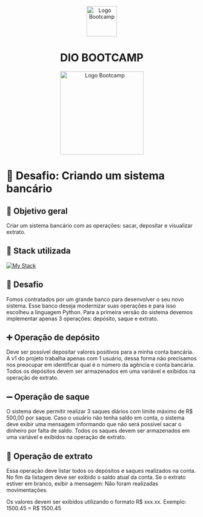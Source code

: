 <div align="center">
<img src="https://hermes.digitalinnovation.one/assets/diome/logo-full.svg" alt="Logo Bootcamp" width="80">
<h1>DIO BOOTCAMP</h1>
<img src="https://hermes.dio.me/tracks/f5dba255-da18-427a-a02a-ca11a339c1cd.png" alt="Logo Bootcamp" width="220">
</div>


#  :bank: Desafio: Criando um sistema bancário


## :memo: Objetivo geral

Criar um sistema bancário com as operações: sacar, depositar e visualizar extrato.

## :battery: Stack utilizada
[![My Stack](https://skillicons.dev/icons?i=vscode,git,py)](https://skillicons.dev)


## :punch: Desafio

Fomos contratados por um grande banco para desenvolver o seu novo sistema. Esse banco deseja modernizar suas operações e para isso escolheu a linguagem Python. Para a primeira versão do sistema devemos implementar apenas 3 operações: depósito, saque e extrato.


## :heavy_plus_sign: Operação de depósito

Deve ser possível depositar valores positivos para a minha conta bancária. A v1 do projeto trabalha apenas com 1 usuário, dessa forma não precisamos nos preocupar em identificar qual é o número da agência e conta bancária. Todos os depósitos devem ser armazenados em uma variável e exibidos na operação de extrato.


## :heavy_minus_sign: Operação de saque

O sistema deve permitir realizar 3 saques diários com limite máximo de R$ 500,00 por saque. Caso o usuário não tenha saldo em conta, o sistema deve exibir uma mensagem informando que não será possível sacar o dinheiro por falta de saldo. Todos os saques devem ser armazenados em uma variável e exibidos na operação de extrato.


## :page_with_curl: Operação de extrato

Essa operação deve listar todos os depósitos e saques realizados na conta. No fim da listagem deve ser exibido o saldo atual da conta. Se o extrato estiver em branco, exibir a mensagem: Não foram realizadas movimentações.

Os valores devem ser exibidos utilizando o formato R$ xxx.xx. 
Exemplo: 1500.45 = R$ 1500.45